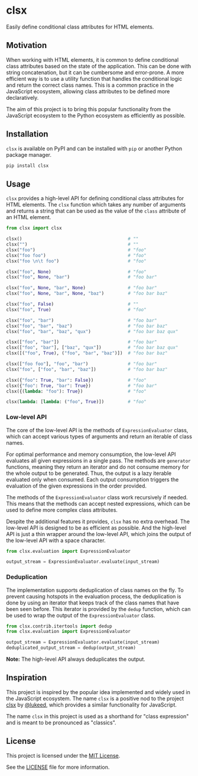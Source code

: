 # clsx

Easily define conditional class attributes for HTML elements.

## Motivation

When working with HTML elements, it is common to define conditional class
attributes based on the state of the application. This can be done with string
concatenation, but it can be cumbersome and error-prone. A more efficient way
is to use a utility function that handles the conditional logic and return the
correct class names. This is a common practice in the JavaScript ecosystem,
allowing class attributes to be defined more declaratively.

The aim of this project is to bring this popular functionality from the
JavaScript ecosystem to the Python ecosystem as efficiently as possible.

## Installation

`clsx` is available on PyPI and can be installed with `pip` or another
Python package manager.

```bash
pip install clsx
```

## Usage

`clsx` provides a high-level API for defining conditional class attributes for
HTML elements. The `clsx` function which takes any number of arguments and
returns a string that can be used as the value of the `class` attribute of an
HTML element.

```python
from clsx import clsx

clsx()                                        # ""
clsx("")                                      # ""
clsx("foo")                                   # "foo"
clsx("foo foo")                               # "foo"
clsx("foo \n\t foo")                          # "foo"

clsx("foo", None)                             # "foo"
clsx("foo", None, "bar")                      # "foo bar"

clsx("foo", None, "bar", None)                # "foo bar"
clsx("foo", None, "bar", None, "baz")         # "foo bar baz"

clsx("foo", False)                            # ""
clsx("foo", True)                             # "foo"

clsx("foo", "bar")                            # "foo bar"
clsx("foo", "bar", "baz")                     # "foo bar baz"
clsx("foo", "bar", "baz", "qux")              # "foo bar baz qux"

clsx(["foo", "bar"])                          # "foo bar"
clsx(["foo", "bar"], ["baz", "qux"])          # "foo bar baz qux"
clsx([("foo", True), ("foo", "bar", "baz")])  # "foo bar baz"

clsx(["foo foo"], "foo", "bar")               # "foo bar"
clsx("foo", ["foo", "bar", "baz"])            # "foo bar baz"

clsx({"foo": True, "bar": False})             # "foo"
clsx({"foo": True, "bar": True})              # "foo bar"
clsx({(lambda: "foo"): True})                 # "foo"

clsx(lambda: [lambda: ("foo", True)])         # "foo"
```

### Low-level API

The core of the low-level API is the methods of `ExpressionEvaluator` class,
which can accept various types of arguments and return an iterable of class
names.

For optimal performance and memory consumption, the low-level API evaluates all
given expressions in a single pass. The methods are `generator` functions,
meaning they return an iterator and do not consume memory for the whole output
to be generated. Thus, the output is a lazy iterable evaluated only when
consumed. Each output consumption triggers the evaluation of the given
expressions in the order provided.

The methods of the `ExpressionEvaluator` class work recursively if needed.
This means that the methods can accept nested expressions, which can be used to
define more complex class attributes.

Despite the additional features it provides, `clsx` has no extra overhead.
The low-level API is designed to be as efficient as possible. And the
high-level API is just a thin wrapper around the low-level API, which joins the
output of the low-level API with a space character.

```python
from clsx.evaluation import ExpressionEvaluator

output_stream = ExpressionEvaluator.evaluate(input_stream)
```

### Deduplication

The implementation supports deduplication of class names on the fly.
To prevent causing hotspots in the evaluation process, the deduplication is
done by using an iterator that keeps track of the class names that have been
seen before. This iterator is provided by the `dedup` function, which can be
used to wrap the output of the `ExpressionEvaluator` class.

```python
from clsx.contrib.itertools import dedup
from clsx.evaluation import ExpressionEvaluator

output_stream = ExpressionEvaluator.evaluate(input_stream)
deduplicated_output_stream = dedup(output_stream)
```

**Note:** The high-level API always deduplicates the output.

## Inspiration

This project is inspired by the popular idea implemented and widely used in the
JavaScript ecosystem. The name `clsx` is a positive nod to the project
[clsx](https://github.com/lukeed/clsx) by [@lukeed](https://github.com/lukeed),
which provides a similar functionality for JavaScript.

The name `clsx` in this project is used as a shorthand for "class expression"
and is meant to be pronounced as "classics".

## License

This project is licensed under the
[MIT License](https://spdx.org/licenses/MIT.html).

See the [LICENSE](LICENSE) file for more information.
